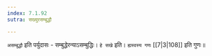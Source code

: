 ```yaml
---
index: 7.1.92
sutra: सख्युरसम्बुद्धौ

---
```

   `असम्बुद्धौ` इति पर्युदासः - सम्बुद्धेरन्याऽसम्बुद्धिः। `हे सखे` इति। `ह्यस्वस्य गणः`  [[7|3|108]]  इति गुणः॥